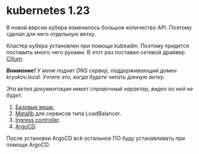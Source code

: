 # kubernetes 1.23

В новой версии кубера изменилось большое количество API. Поэтому сделал для него отдельную ветку.

Кластер кубера установлен при помощи kubeadm. Поэтому придется поставить много чего руками. В 
этот раз поставил сетевой драйвер [Cilium](https://docs.cilium.io/en/stable/).

_**Внимание!** У меня поднят DNS сервер, поддерживающий домен kryukov.local. Учтите это, когда будете читать данную ветку._

_Эта ветка документации имеет справочный характер, видео по ней не будет._

1. [Базовые вещи.](01-base-app)
2. [Metallb](02-metallb) для сервисов типа LoadBalancer.
3. [Ingress controller](03-ingress-controller).
4. [ArgoCD](04-argocd).

После установки ArgoCD всё остальное ПО буду устанавливать при помощи ArgoCD.